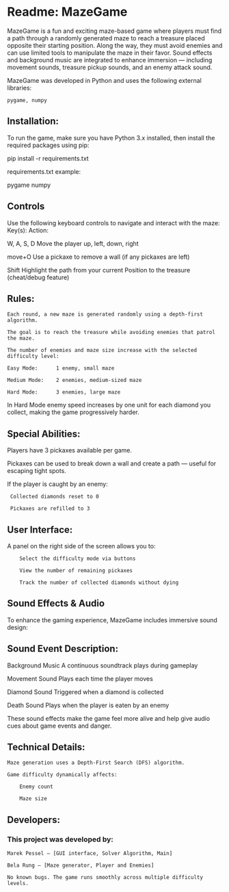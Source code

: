 # Readme: MazeGame
MazeGame is a fun and exciting maze-based game where players must find a path through a randomly generated maze to reach a treasure placed opposite their starting position. Along the way, they must avoid enemies and can use limited tools to manipulate the maze in their favor. Sound effects and background music are integrated to enhance immersion — including movement sounds, treasure pickup sounds, and an enemy attack sound.

MazeGame was developed in Python and uses the following external libraries:

    pygame, numpy

## Installation:

To run the game, make sure you have Python 3.x installed, then install the required packages using pip:

pip install -r requirements.txt

requirements.txt example:

pygame
numpy

## Controls

Use the following keyboard controls to navigate and interact with the maze:
Key(s):	                        Action:

W, A, S, D	                    Move the player up, left, down, right

move+O	                        Use a pickaxe to remove a wall
                                (if any pickaxes are left)

Shift       	                Highlight the path from your current Position
                                to the treasure (cheat/debug feature)

## Rules: 
    Each round, a new maze is generated randomly using a depth-first algorithm.

    The goal is to reach the treasure while avoiding enemies that patrol the maze.

    The number of enemies and maze size increase with the selected difficulty level:

    Easy Mode:      1 enemy, small maze

    Medium Mode:    2 enemies, medium-sized maze

    Hard Mode:      3 enemies, large maze

In Hard Mode enemy speed increases by one unit for each diamond you collect, making the game progressively harder.

## Special Abilities:

Players have 3 pickaxes available per game.

Pickaxes can be used to break down a wall and create a path — useful for escaping tight spots.

If the player is caught by an enemy:

     Collected diamonds reset to 0

     Pickaxes are refilled to 3

## User Interface:

A panel on the right side of the screen allows you to:

        Select the difficulty mode via buttons

        View the number of remaining pickaxes

        Track the number of collected diamonds without dying

## Sound Effects & Audio

To enhance the gaming experience, MazeGame includes immersive sound design:

## Sound Event	Description:

Background Music	        A continuous soundtrack plays during
                            gameplay

Movement Sound	            Plays each time the player moves

Diamond Sound	            Triggered when a diamond is collected

Death Sound	                Plays when the player is eaten by an enemy

These sound effects make the game feel more alive and help give audio cues about game events and danger.

## Technical Details:

    Maze generation uses a Depth-First Search (DFS) algorithm.

    Game difficulty dynamically affects:

        Enemy count

        Maze size

## Developers:

### This project was developed by:

    Marek Pessel – [GUI interface, Solver Algorithm, Main]

    Bela Rung – [Maze generator, Player and Enemies]

    No known bugs. The game runs smoothly across multiple difficulty levels.